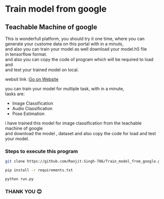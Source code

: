 # Train model from google

## Teachable Machine of google

This is wonderfull platform, you should try it one time, where
you can generate your custome data on this portal with in a minuts,<br>
and also you can train your model as well download your model.h5 file<br>
in tensorflow format.<br>
and also you can copy the code of program which will be required to load and <br>
and test your trained model on local.<br>

websit link :<a href="https://teachablemachine.withgoogle.com/">Go on Website</a>

you can train your model for multiple task, with in a minute,<br>
tasks are:
* Image Classification
* Audio Classification
* Pose Estimation

i have trained this model for image classification from the teachable machine of google<br>
and download the model , dataset and also copy the code for load and test your model.<br>

### Steps to execute this program
```bash
git clone https://github.com/Ranjit-Singh-786/Train_model_from_google.git
```

```bash
pip install -r requirements.txt
```

```bash
python run.py
```
### THANK YOU 😊